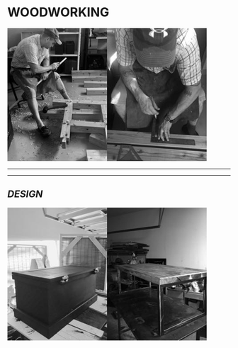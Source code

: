   
# **WOODWORKING**  
![wood](woodwork.jpg)![layout](Layout2.jpg)

---  
---
 
## ***DESIGN***  
![chest](chest.jpg)![table](table2.jpg)



